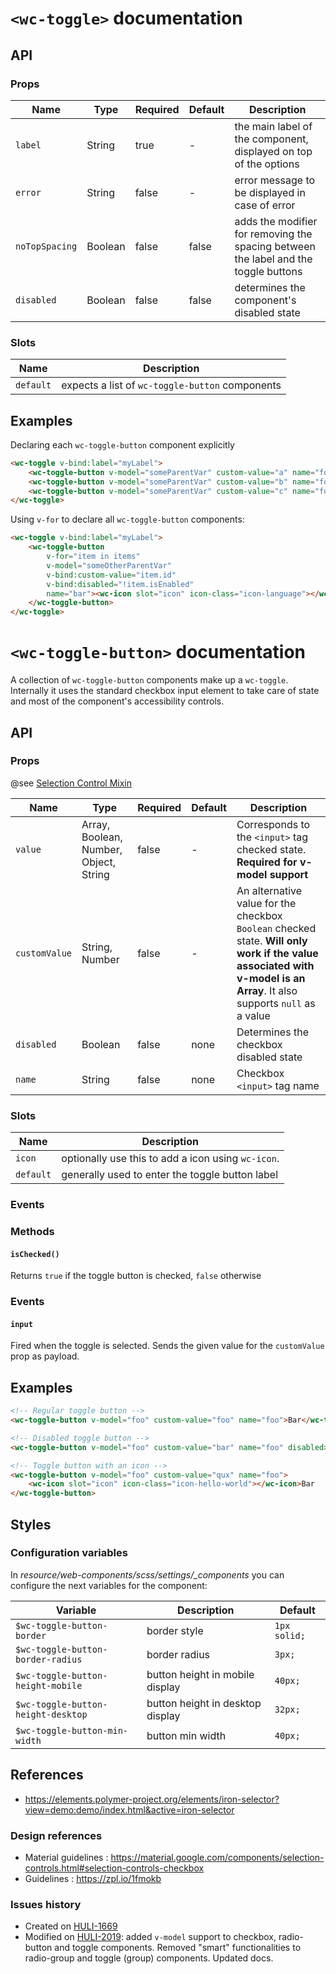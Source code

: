 # `<wc-toggle>` documentation

## API

### Props

| Name | Type | Required | Default | Description
| --- | --- | --- | --- | ---
| `label` | String | true  | -  | the main label of the component, displayed on top of the options
| `error` | String | false | - | error message to be displayed in case of error
| `noTopSpacing` | Boolean | false | false | adds the modifier for removing the spacing between the label and the toggle buttons
| `disabled` | Boolean | false | false | determines the component's disabled state

### Slots

| Name | Description |
| --- | --- |
| `default` | expects a list of `wc-toggle-button` components |


## Examples

Declaring each `wc-toggle-button` component explicitly
``` html
<wc-toggle v-bind:label="myLabel">
    <wc-toggle-button v-model="someParentVar" custom-value="a" name="foo">A</wc-toggle-button>
    <wc-toggle-button v-model="someParentVar" custom-value="b" name="foo">B</wc-toggle-button>
    <wc-toggle-button v-model="someParentVar" custom-value="c" name="foo" disabled>C</wc-toggle-button>
</wc-toggle>
```

Using `v-for` to declare all `wc-toggle-button` components:
```html
<wc-toggle v-bind:label="myLabel">
    <wc-toggle-button
        v-for="item in items"
        v-model="someOtherParentVar"
        v-bind:custom-value="item.id"
        v-bind:disabled="!item.isEnabled"
        name="bar"><wc-icon slot="icon" icon-class="icon-language"></wc-icon>{{item.label}}
    </wc-toggle-button>
</wc-toggle>
```

# `<wc-toggle-button>` documentation

A collection of `wc-toggle-button` components make up a `wc-toggle`. Internally it uses the standard
checkbox input element to take care of state and most of the component's accessibility controls.

## API

### Props

@see [Selection Control Mixin](https://github.com/hulilabs/web-components/blob/master/src/web-components/selection-controls/mixins/selection-control_mixin.js)

| Name | Type | Required | Default | Description
| --- | --- | --- | --- | ---
| `value` | Array, Boolean, Number, Object, String | false | - | Corresponds to the `<input>` tag checked state. **Required for v-model support**
| `customValue` | String, Number | false | - | An alternative value for the checkbox `Boolean` checked state. **Will only work if the value associated with v-model is an Array**. It also supports `null` as a value
| `disabled` | Boolean | false | none | Determines the checkbox disabled state
| `name` | String | false | none | Checkbox `<input>` tag name

### Slots

| Name | Description |
| --- | --- |
| `icon` | optionally use this to add a icon using `wc-icon`. |
| `default` | generally used to enter the toggle button label |

### Events

### Methods

#### `isChecked()`

Returns `true` if the toggle button is checked, `false` otherwise

### Events

#### `input`

Fired when the toggle is selected. Sends the given value for the `customValue` prop as payload.

## Examples

``` html
<!-- Regular toggle button -->
<wc-toggle-button v-model="foo" custom-value="foo" name="foo">Bar</wc-toggle-button>

<!-- Disabled toggle button -->
<wc-toggle-button v-model="foo" custom-value="bar" name="foo" disabled>Bar</wc-toggle-button>

<!-- Toggle button with an icon -->
<wc-toggle-button v-model="foo" custom-value="qux" name="foo">
    <wc-icon slot="icon" icon-class="icon-hello-world"></wc-icon>Bar
</wc-toggle-button>
```

## Styles

### Configuration variables

In *resource/web-components/scss/settings/_components* you can configure the next variables for the component:

| Variable | Description | Default
| --- | --- | ---
|`$wc-toggle-button-border` | border style | `1px solid;` |
|`$wc-toggle-button-border-radius` | border radius | `3px;` |
|`$wc-toggle-button-height-mobile` | button height in mobile display | `40px;` |
|`$wc-toggle-button-height-desktop` | button height in desktop display | `32px;` |
|`$wc-toggle-button-min-width` | button min width | `40px;` |


## References

* https://elements.polymer-project.org/elements/iron-selector?view=demo:demo/index.html&active=iron-selector

### Design references

* Material guidelines : https://material.google.com/components/selection-controls.html#selection-controls-checkbox
* Guidelines : https://zpl.io/1fmokb

### Issues history

* Created on [HULI-1669](https://hulihealth.atlassian.net/browse/HULI-1669)
* Modified on [HULI-2019](https://hulihealth.atlassian.net/browse/HULI-2019): added `v-model` support to checkbox, radio-button and toggle components. Removed "smart" functionalities to radio-group and toggle (group) components. Updated docs.
